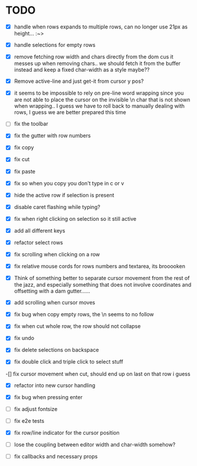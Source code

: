 # TODO
-[X]  handle when rows expands to multiple rows, can no longer use 21px as height... :~>

-[X]  handle selections for empty rows

-[X]  remove fetching row width and chars directly from the dom cus it messes up when removing chars.. we should fetch it from the buffer instead and keep a fixed char-width as a style maybe??

-[X]   Remove active-line and just get-it from cursor y pos?

-[X]   it seems to be impossible to rely on pre-line word wrapping since you are not able to place the cursor on the invisible \n char that is not shown when wrapping.. I guess we have to roll back to manually dealing with rows, I guess we are better prepared this time

-[ ] fix the toolbar

-[X] fix the gutter with row numbers

-[X] fix copy

-[X] fix cut

-[X] fix paste

-[X] fix so when you copy you don't type in c or v

-[X] hide the active row if selection is present

-[X] disable caret flashing while typing?

-[X] fix when right clicking on selection so it still active

-[X] add all different keys

-[X] refactor select rows

-[X] fix scrolling when clicking on a row

-[X] fix relative mouse cords for rows numbers and textarea, its brooooken

-[X] Think of something better to separate cursor movement from the rest of the jazz, and especially something that does not involve coordinates and offsetting 
with a dam gutter......

-[X] add scrolling when cursor moves

-[X] fix bug when copy empty rows, the \n seems to no follow

-[X] fix when cut whole row, the row should not collapse

-[X] fix undo

-[X] fix delete selections on backspace

-[X] fix double click and triple click to select stuff

-[] fix cursor movement when cut, should end up on last on that row i guess

-[X] refactor into new cursor handling

-[X] fix bug when pressing enter

-[ ] fix adjust fontsize

-[ ] fix e2e tests

-[X] fix row/line indicator for the cursor position

-[ ] lose the coupling between editor width and char-width somehow?

-[ ] fix callbacks and necessary props

